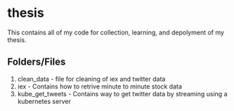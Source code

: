 # thesis

This contains all of my code for collection, learning, and depolyment of my thesis. 

## Folders/Files

1. clean_data - file for cleaning of iex and twitter data
1. iex - Contains how to retrive minute to minute stock data
1. kube_get_tweets - Contains way to get twitter data by streaming using a kubernetes server

